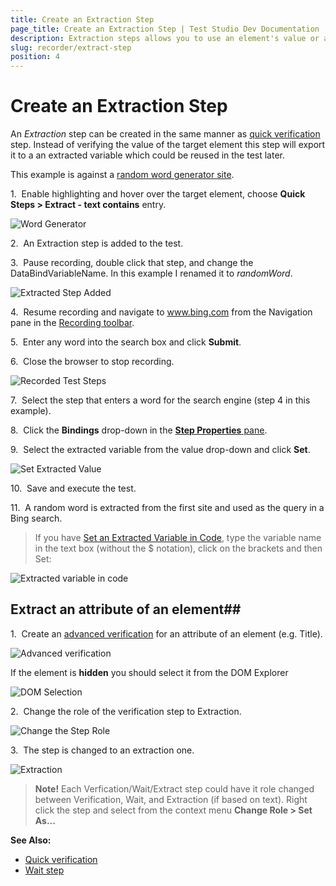 ```yaml
---
title: Create an Extraction Step
page_title: Create an Extraction Step | Test Studio Dev Documentation
description: Extraction steps allows you to use an element's value or attributes and reuse these in the test. 
slug: recorder/extract-step
position: 4
---
```

# Create an Extraction Step

An _Extraction_ step can be created in the same manner as <a href="/features/recorder/verifications/quick-verification" target="_blank">quick verification</a> step. Instead of verifying the value of the target element this step will export it to a an extracted variable which could be reused in the test later.

This example is against a <a href="http://www.wordgenerator.net/random-word-generator.php" target="_blank">random word generator site</a>.

1.&nbsp; Enable highlighting and hover over the target element, choose **Quick Steps > Extract - text contains** entry. 

![Word Generator](images/highlight-element-to-extract.png)

2.&nbsp; An Extraction step is added to the test.

3.&nbsp; Pause recording, double click that step, and change the DataBindVariableName. In this example I renamed it to *randomWord*.

![Extracted Step Added](images/extraction-step.png)

4.&nbsp; Resume recording and navigate to www.bing.com from the Navigation pane in the <a href="/features/recorder/recording-toolbar" target="_blank">Recording toolbar</a>.

5.&nbsp; Enter any word into the search box and click **Submit**.

6.&nbsp; Close the browser to stop recording.

![Recorded Test Steps](images/recorded-steps.png)

7.&nbsp; Select the step that enters a word for the search engine (step 4 in this example).

8.&nbsp; Click the **Bindings** drop-down in the <a href="/features/test-maintenance/test-step-properties" target="_blank">**Step Properties** pane</a>.

9.&nbsp; Select the extracted variable from the value drop-down and click **Set**.

![Set Extracted Value](images/set-extracted-value.png)

10.&nbsp; Save and execute the test.

11.&nbsp; A random word is extracted from the first site and used as the query in a Bing search.

> If you have <a href="/code-in-test/coded-samples/general/extracted-variables-in-code" target="_blank">Set an Extracted Variable in Code</a>, type the variable name in the text box (without the $ notation), click on the brackets and then Set:

![Extracted variable in code](images/extracted-in-code.png)

## Extract an attribute of an element##

1.&nbsp; Create an <a href="/features/recorder/verifications/advanced-verification" target="_blank">advanced verification</a> for an attribute of an element (e.g. Title).

![Advanced verification](images/create-adv-ver.png)

If the element is **hidden** you should select it from the DOM Explorer

![DOM Selection](images/dom-selection.png)

2.&nbsp; Change the role of the verification step to Extraction.

![Change the Step Role](images/change-role.png)

3.&nbsp; The step is changed to an extraction one.

![Extraction](images/changed-to-extraction.png)

> __Note!__ Each Verfication/Wait/Extract step could have it role changed between Verification, Wait, and Extraction (if based on text). Right click the step and select from the context menu __Change Role > Set As...__

__See Also:__

* <a href="/features/recorder/verifications/quick-verification" target="_blank">Quick verification</a>
* <a href="/features/recorder/verifications/advanced-verification" target="_blank">Wait step</a>
